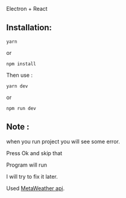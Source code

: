 Electron + React
## Installation:
`yarn`

or

`npm install`

Then use :

`yarn dev`

or

`npm run dev`

## Note :

when you run project you will see some error.

Press Ok and skip that

Program will run

I will try to fix it later.

Used [MetaWeather api](https://www.metaweather.com).
